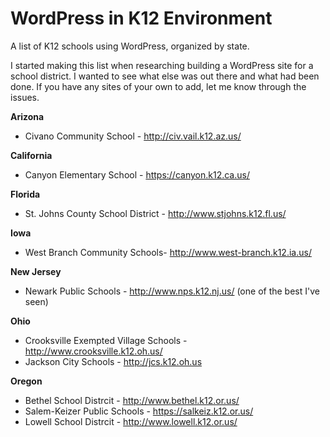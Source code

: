# WordPress in K12 Environment
A list of K12 schools using WordPress, organized by state. 

I started making this list when researching building a WordPress site for a school district. I wanted to see what else was out there and what had been done. If you have any sites of your own to add, let me know through the issues. 

**Arizona**
- Civano Community School - http://civ.vail.k12.az.us/

**California**
- Canyon Elementary School - https://canyon.k12.ca.us/

**Florida** 
- St. Johns County School District - http://www.stjohns.k12.fl.us/

**Iowa**
- West Branch Community Schools- http://www.west-branch.k12.ia.us/

**New Jersey**
- Newark Public Schools - http://www.nps.k12.nj.us/ (one of the best I've seen)

**Ohio**
- Crooksville Exempted Village Schools - http://www.crooksville.k12.oh.us/
- Jackson City Schools - http://jcs.k12.oh.us

**Oregon**
- Bethel School Distrcit - http://www.bethel.k12.or.us/
- Salem-Keizer Public Schools - https://salkeiz.k12.or.us/
- Lowell School Distrcit - http://www.lowell.k12.or.us/
